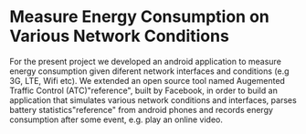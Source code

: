 # Measure Energy Consumption on Various Network Conditions



For the present project we developed an android application to measure energy consumption given diferent network interfaces and
conditions (e.g 3G, LTE, Wifi etc). We extended an open source tool named Augemented Traffic Control (ATC)"reference", built by Facebook, in order to build an application that simulates various network
conditions and interfaces, parses battery statistics"reference" from android phones and records energy consumption after some event, e.g. play
an online video.


